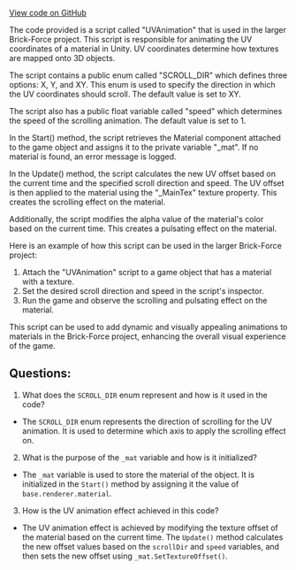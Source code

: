 [View code on GitHub](https://github.com/TieHaxJan/Brick-Force/Assembly-CSharp\UVAnimation.cs)

The code provided is a script called "UVAnimation" that is used in the larger Brick-Force project. This script is responsible for animating the UV coordinates of a material in Unity. UV coordinates determine how textures are mapped onto 3D objects.

The script contains a public enum called "SCROLL_DIR" which defines three options: X, Y, and XY. This enum is used to specify the direction in which the UV coordinates should scroll. The default value is set to XY.

The script also has a public float variable called "speed" which determines the speed of the scrolling animation. The default value is set to 1.

In the Start() method, the script retrieves the Material component attached to the game object and assigns it to the private variable "_mat". If no material is found, an error message is logged.

In the Update() method, the script calculates the new UV offset based on the current time and the specified scroll direction and speed. The UV offset is then applied to the material using the "_MainTex" texture property. This creates the scrolling effect on the material.

Additionally, the script modifies the alpha value of the material's color based on the current time. This creates a pulsating effect on the material.

Here is an example of how this script can be used in the larger Brick-Force project:

1. Attach the "UVAnimation" script to a game object that has a material with a texture.
2. Set the desired scroll direction and speed in the script's inspector.
3. Run the game and observe the scrolling and pulsating effect on the material.

This script can be used to add dynamic and visually appealing animations to materials in the Brick-Force project, enhancing the overall visual experience of the game.
## Questions: 
 1. What does the `SCROLL_DIR` enum represent and how is it used in the code?
- The `SCROLL_DIR` enum represents the direction of scrolling for the UV animation. It is used to determine which axis to apply the scrolling effect on.

2. What is the purpose of the `_mat` variable and how is it initialized?
- The `_mat` variable is used to store the material of the object. It is initialized in the `Start()` method by assigning it the value of `base.renderer.material`.

3. How is the UV animation effect achieved in this code?
- The UV animation effect is achieved by modifying the texture offset of the material based on the current time. The `Update()` method calculates the new offset values based on the `scrollDir` and `speed` variables, and then sets the new offset using `_mat.SetTextureOffset()`.